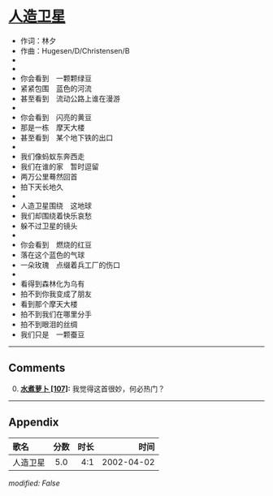 # [人造卫星](https://music.163.com/song?id=67067)

* 作词：林夕
* 作曲：Hugesen/D/Christensen/B
*
*
* 你会看到　一颗颗绿豆
* 紧紧包围　蓝色的河流
* 甚至看到　流动公路上谁在漫游
* 
* 你会看到　闪亮的黄豆
* 那是一栋　摩天大楼
* 甚至看到　某个地下铁的出口
* 
* 我们像蚂蚁东奔西走
* 我们在谁的家　暂时逗留
* 两万公里蓦然回首
* 拍下天长地久
* 
* 人造卫星围绕　这地球
* 我们却围绕着快乐哀愁
* 躲不过卫星的镜头
* 
* 你会看到　燃烧的红豆
* 落在这个蓝色的气球
* 一朵玫瑰　点缀着兵工厂的伤口
* 
* 看得到森林化为乌有
* 拍不到你我变成了朋友
* 看到那个摩天大楼
* 拍不到我们在哪里分手
* 拍不到眼泪的丝绸
* 我们只是　一颗蚕豆


---

## Comments
0. **[水煮萝卜 \[107\]](https://music.163.com/#/user/home?id=30787704):** 我觉得这首很妙，何必热门？



---

## Appendix

|歌名|分数|时长|时间|
|:---|:---:|---:|---:|
|人造卫星|5.0|4:1|2002-04-02

*modified: False*